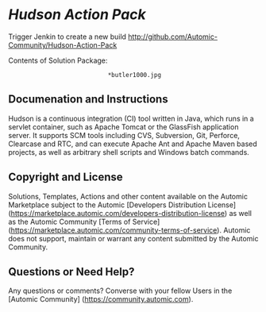 *Hudson Action Pack*
=============


Trigger Jenkin to create a new build
http://github.com/Automic-Community/Hudson-Action-Pack

<!-- List of attached files -->
Contents of Solution Package:

						
								*butler1000.jpg
								
						


Documenation and Instructions
---

<p>Hudson is a continuous integration (CI) tool written in Java, which runs in a servlet container, such as Apache Tomcat or the GlassFish application server. It supports SCM tools including CVS, Subversion, Git, Perforce, Clearcase and RTC, and can execute Apache Ant and Apache Maven based projects, as well as arbitrary shell scripts and Windows batch commands.</p>

Copyright and License
---

Solutions, Templates, Actions and other content available on the Automic Marketplace subject to the Automic [Developers Distribution License] (https://marketplace.automic.com/developers-distribution-license) as well as the Automic Community [Terms of Service] (https://marketplace.automic.com/community-terms-of-service).
Automic does not support, maintain or warrant any content submitted by the Automic Community.



Questions or Need Help? 
---
Any questions or comments? Converse with your fellow Users in the [Automic Community] (https://community.automic.com).